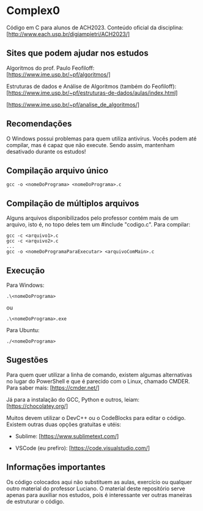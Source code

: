 # Complex0
Código em C para alunos de ACH2023. Conteúdo oficial da disciplina:
[http://www.each.usp.br/digiampietri/ACH2023/]


## Sites que podem ajudar nos estudos

Algoritmos do prof. Paulo Feofiloff: 
[https://www.ime.usp.br/~pf/algoritmos/]

Estruturas de dados e Análise de Algoritmos (também do Feofiloff): 
[https://www.ime.usp.br/~pf/estruturas-de-dados/aulas/index.html] 

[https://www.ime.usp.br/~pf/analise_de_algoritmos/]


## Recomendações

O Windows possui problemas para quem utiliza antivírus. Vocês podem até compilar, mas é capaz que não execute. Sendo assim, mantenham desativado durante os estudos!


## Compilação arquivo único

```
gcc -o <nomeDoPrograma> <nomeDoPrograma>.c
```


## Compilação de múltiplos arquivos

Alguns arquivos disponibilizados pelo professor contém mais de um arquivo, isto é, no topo deles tem um #include "codigo.c". Para compilar:

```
gcc -c <arquivo1>.c
gcc -c <arquivo2>.c
...
gcc -o <nomeDoProgramaParaExecutar> <arquivoComMain>.c
```


## Execução

Para Windows: 
```
.\<nomeDoPrograma>
```
ou 
```
.\<nomeDoPrograma>.exe
```
Para Ubuntu: 
```
./<nomeDoPrograma>
```


## Sugestões

Para quem quer utilizar a linha de comando, existem algumas alternativas no lugar do PowerShell  e que é parecido com o Linux, chamado CMDER. Para saber mais: 
[https://cmder.net/]

Já para a instalação do GCC, Python e outros, leiam: 
[https://chocolatey.org/]

Muitos devem utilizar o DevC++ ou o CodeBlocks para editar o código. Existem outras duas opções gratuitas e utéis:

- Sublime:
[https://www.sublimetext.com/]

- VSCode (eu prefiro):
[https://code.visualstudio.com/]


## Informações importantes

Os código colocados aqui não substituem as aulas, exercício ou qualquer outro material do professor Luciano. O material deste repositório serve apenas para auxiliar nos estudos, pois é interessante ver outras maneiras de estruturar o código.
